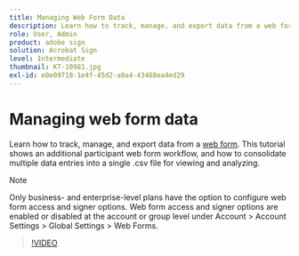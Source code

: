 ```yaml
---
title: Managing Web Form Data
description: Learn how to track, manage, and export data from a web form
role: User, Admin
product: adobe sign
solution: Acrobat Sign
level: Intermediate
thumbnail: KT-10981.jpg
exl-id: e0e09718-1e4f-45d2-a0a4-43468ea4ed29
---
```

# Managing web form data

Learn how to track, manage, and export data from a [web form](webform.md). This tutorial shows an additional participant web form workflow, and how to consolidate multiple data entries into a single .csv file for viewing and analyzing.

>[!NOTE]
>
>Only business- and enterprise-level plans have the option to configure web form access and signer options. Web form access and signer options are enabled or disabled at the account or group level under Account > Account Settings > Global Settings > Web Forms.

>[!VIDEO](https://video.tv.adobe.com/v/3409607?hidetitle=true)
